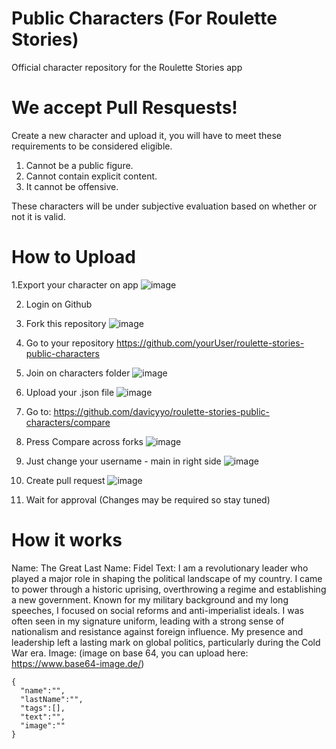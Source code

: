 # Public Characters (For Roulette Stories)
Official character repository for the Roulette Stories app

# We accept Pull Resquests!

Create a new character and upload it, you will have to meet these requirements to be considered eligible.

1. Cannot be a public figure.
2. Cannot contain explicit content.
3. It cannot be offensive.

These characters will be under subjective evaluation based on whether or not it is valid.

# How to Upload

1.Export your character on app ![image](https://github.com/user-attachments/assets/deb50b71-1948-43b1-b441-dedb8fe77280)

2. Login on Github

4. Fork this repository ![image](https://github.com/user-attachments/assets/b51f3d84-ac6a-486e-bd2c-702a99925cd4)

6. Go to your repository https://github.com/yourUser/roulette-stories-public-characters

8. Join on characters folder ![image](https://github.com/user-attachments/assets/cb1c4e36-2268-4552-adfe-fbd4ec1f7c6e)

10. Upload your .json file ![image](https://github.com/user-attachments/assets/c2039204-56bc-49f8-bca2-69081d28b085)

12. Go to: https://github.com/davicyyo/roulette-stories-public-characters/compare

14. Press Compare across forks ![image](https://github.com/user-attachments/assets/dd74754f-bcae-4a52-875b-a2538efb55bb)

16. Just change your username - main in right side ![image](https://github.com/user-attachments/assets/64ee7419-f9f6-45d6-8356-9faf37952dd9)

18. Create pull request ![image](https://github.com/user-attachments/assets/db0a9976-9f5f-4a1f-afe2-2a0aad1e0d6a)

20. Wait for approval (Changes may be required so stay tuned)



# How it works

Name: The Great
Last Name: Fidel
Text: I am a revolutionary leader who played a major role in shaping the political landscape of my country. I came to power through a historic uprising, overthrowing a regime and establishing a new government. Known for my military background and my long speeches, I focused on social reforms and anti-imperialist ideals. I was often seen in my signature uniform, leading with a strong sense of nationalism and resistance against foreign influence. My presence and leadership left a lasting mark on global politics, particularly during the Cold War era.
Image: (image on base 64, you can upload here: https://www.base64-image.de/)

```
{
  "name":"",
  "lastName":"",
  "tags":[],
  "text":"",
  "image":""
}
```
